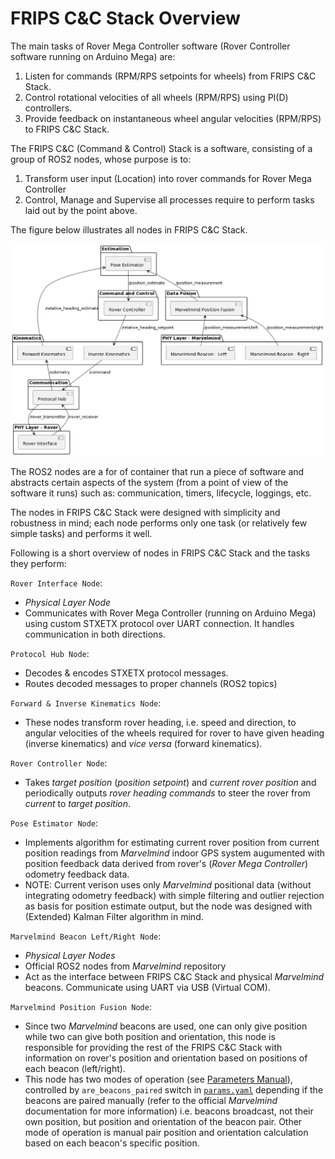 # FRIPS C&C Stack Overview

The main tasks of Rover Mega Controller software (Rover Controller software running on Arduino Mega) are:

1. Listen for commands (RPM/RPS setpoints for wheels) from FRIPS C&C Stack.
2. Control rotational velocities of all wheels (RPM/RPS) using PI(D) controllers.
3. Provide feedback on instantaneous wheel angular velocities (RPM/RPS) to FRIPS C&C Stack.

The FRIPS C&C (Command & Control) Stack is a software, consisting of a group of ROS2 nodes, whose purpose is to:

1. Transform user input (Location) into rover commands for Rover Mega Controller
2. Control, Manage and Supervise all processes require to perform tasks laid out by the point above.

The figure below illustrates all nodes in FRIPS C&C Stack.

![Illustration of all nodes in FRIPS C&C Stack](/documentation/assets/ROS_Infrastructure.png)

The ROS2 nodes are a for of container that run a piece of software and abstracts certain aspects of the system (from a point of view of the software it runs) such as: communication, timers, lifecycle, loggings, etc.

The nodes in FRIPS C&C Stack were designed with simplicity and robustness in mind; each node performs only one task (or relatively few simple tasks) and performs it well.

Following is a short overview of nodes in FRIPS C&C Stack and the tasks they perform:

`Rover Interface Node`:
- *Physical Layer Node*
- Communicates with Rover Mega Controller (running on Arduino Mega) using custom STXETX protocol over UART connection. It handles communication in both directions.

`Protocol Hub Node`:
- Decodes & encodes STXETX protocol messages.
- Routes decoded messages to proper channels (ROS2 topics)
  
`Forward & Inverse Kinematics Node`:
- These nodes transform rover heading, i.e. speed and direction, to angular velocities of the wheels required for rover to have given heading (inverse kinematics) and *vice versa* (forward kinematics).

`Rover Controller Node`:
- Takes *target position* (*position setpoint*) and *current rover position* and periodically outputs *rover heading commands* to steer the rover from *current* to *target position*.

`Pose Estimator Node`:
- Implements algorithm for estimating current rover position from current position readings from *Marvelmind* indoor GPS system augumented with position feedback data derived from rover's (*Rover Mega Controller*) odometry feedback data.
- NOTE: Current verison uses only *Marvelmind* positional data (without integrating odometry feedback) with simple filtering and outlier rejection as basis for position estimate output, but the node was designed with (Extended) Kalman Filter algorithm in mind.

`Marvelmind Beacon Left/Right Node`:
- *Physical Layer Nodes*
- Official ROS2 nodes from *Marvelmind* repository
- Act as the interface between FRIPS C&C Stack and physical *Marvelmind* beacons. Communicate using UART via USB (Virtual COM).

`Marvelmind Position Fusion Node`:
- Since two *Marvelmind* beacons are used, one can only give position while two can give both position and orientation, this node is responsible for providing the rest of the FRIPS C&C Stack with information on rover's position and orientation based on positions of each beacon (left/right).
- This node has two modes of operation (see [Parameters Manual](/documentation/rover_launcher/Parameters.md)), controlled by `are_beacons_paired` switch in [`params.yaml`](/src/rover_launcher/config/params.yaml) depending if the beacons are paired manually (refer to the official *Marvelmind* documentation for more information) i.e. beacons broadcast, not their own position, but position and orientation of the beacon pair. Other mode of operation is manual pair position and orientation calculation based on each beacon's specific position.



